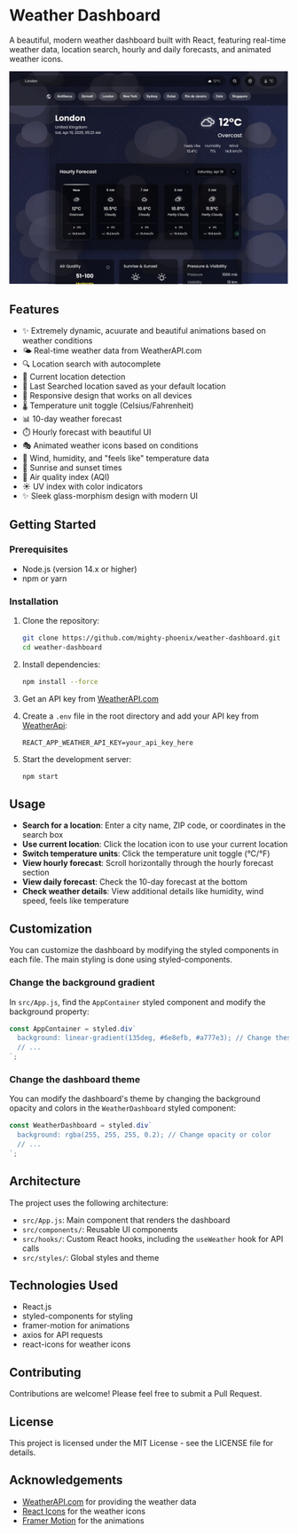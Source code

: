 # Weather Dashboard

A beautiful, modern weather dashboard built with React, featuring real-time weather data, location search, hourly and daily forecasts, and animated weather icons.

![Weather Dashboard Screenshot](screenshot.png)

## Features

- ✨ Extremely dynamic, acuurate and beautiful animations based on weather conditions
- 🌤️ Real-time weather data from WeatherAPI.com
- 🔍 Location search with autocomplete
- 📍 Current location detection
- 📍 Last Searched location saved as your default location
- 📱 Responsive design that works on all devices
- 🌡️ Temperature unit toggle (Celsius/Fahrenheit)
- 📊 10-day weather forecast
- ⏱️ Hourly forecast with beautiful UI
- 🎭 Animated weather icons based on conditions
- 💨 Wind, humidity, and "feels like" temperature data
- 🌅 Sunrise and sunset times
- 🌈 Air quality index (AQI)
- ☀️ UV index with color indicators
- ✨ Sleek glass-morphism design with modern UI

## Getting Started

### Prerequisites

- Node.js (version 14.x or higher)
- npm or yarn

### Installation

1. Clone the repository:
   ```bash
   git clone https://github.com/mighty-phoenix/weather-dashboard.git
   cd weather-dashboard
   ```

2. Install dependencies:
   ```bash
   npm install --force
   ```

3. Get an API key from [WeatherAPI.com](https://www.weatherapi.com/)

4. Create a `.env` file in the root directory and add your API key from [WeatherApi](https://www.weatherapi.com/):
   ```
   REACT_APP_WEATHER_API_KEY=your_api_key_here
   ```
5. Start the development server:
   ```bash
   npm start
   ```

## Usage

- **Search for a location**: Enter a city name, ZIP code, or coordinates in the search box
- **Use current location**: Click the location icon to use your current location
- **Switch temperature units**: Click the temperature unit toggle (°C/°F)
- **View hourly forecast**: Scroll horizontally through the hourly forecast section
- **View daily forecast**: Check the 10-day forecast at the bottom
- **Check weather details**: View additional details like humidity, wind speed, feels like temperature

## Customization

You can customize the dashboard by modifying the styled components in each file. The main styling is done using styled-components.

### Change the background gradient

In `src/App.js`, find the `AppContainer` styled component and modify the background property:

```javascript
const AppContainer = styled.div`
  background: linear-gradient(135deg, #6e8efb, #a777e3); // Change these colors
  // ...
`;
```

### Change the dashboard theme

You can modify the dashboard's theme by changing the background opacity and colors in the `WeatherDashboard` styled component:

```javascript
const WeatherDashboard = styled.div`
  background: rgba(255, 255, 255, 0.2); // Change opacity or color
  // ...
`;
```

## Architecture

The project uses the following architecture:

- `src/App.js`: Main component that renders the dashboard
- `src/components/`: Reusable UI components
- `src/hooks/`: Custom React hooks, including the `useWeather` hook for API calls
- `src/styles/`: Global styles and theme

## Technologies Used

- React.js
- styled-components for styling
- framer-motion for animations
- axios for API requests
- react-icons for weather icons

## Contributing

Contributions are welcome! Please feel free to submit a Pull Request.

## License

This project is licensed under the MIT License - see the LICENSE file for details.

## Acknowledgements

- [WeatherAPI.com](https://www.weatherapi.com/) for providing the weather data
- [React Icons](https://react-icons.github.io/react-icons/) for the weather icons
- [Framer Motion](https://www.framer.com/motion/) for the animations
